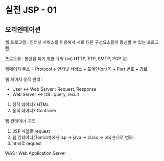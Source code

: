 # 실전 JSP - 01

## 오리엔테이션

웹 프로그램 : 인터넷 서비스를 이용해서 서로 다른 구성요소들이 통신할 수 있는 프로그램

프로토콜 :  통신을 하기 위한 규약 (ex) HTTP, FTP, SMTP, POP 등)

웹페이지 주소 = Protocol + 인터넷 서비스 + 도메인(or IP) + Port 번호 + 경로

웹 페이지 동작 원리 : 

- User <-> Web Server : Request, Response
- Web Server <-> DB : query, result

1. 정적 데이터? HTML
2. 동적 데이터? Container

웹 컨테이너 구조 :

1. JSP 파일로 request
2. 웹 컨테이너(Tomcat)에서 jsp -> java -> class -> obj 순으로 변화
3. html로 request

WAS : Web Application Server